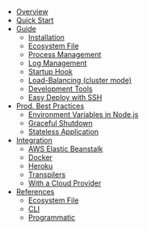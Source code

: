 <ul class="vertical menu accordion-menu" data-accordion-menu data-submenu-toggle="true">
  <li><a href="/runtime/overview/">Overview</a></li>
  <li><a href="/runtime/quickstart/">Quick Start</a></li>
  <li ><a href="/runtime/guide/">Guide</a>
    <ul class="menu nested vertical">
      <li><a href="/runtime/guide/installation/">Installation</a></li>
      <li><a href="/runtime/guide/ecosystem-file/">Ecosystem File</a></li>
      <li><a href="/runtime/guide/process-management/">Process Management</a></li>
      <li><a href="/runtime/guide/log-management/">Log Management</a></li>
      <li><a href="/runtime/guide/startup-hook/">Startup Hook</a></li>
      <li><a href="/runtime/guide/load-balancing/">Load-Balancing (cluster mode)</a></li>
      <li><a href="/runtime/guide/development-tools/">Development Tools</a></li>
      <li><a href="/runtime/guide/easy-deploy-with-ssh/">Easy Deploy with SSH</a></li>
    </ul>
</li>
  <li><a href="/runtime/production-best-practices/">Prod. Best Practices</a>
    <ul class="menu nested vertical">
      <li><a href="/runtime/production-best-practices/environment-variables-in-nodejs/">Environment Variables in Node.js</a></li>
      <li><a href="/runtime/production-best-practices/graceful-shutdown/">Graceful Shutdown</a></li>
      <li><a href="/runtime/production-best-practices/stateless-application/">Stateless Application</a></li>
    </ul>
  </li>
  <li><a href="/runtime/integration/">Integration</a>
    <ul class="menu nested vertical">
      <li><a href="/runtime/integration/elastic-beanstalk/">AWS Elastic Beanstalk</a></li>
      <li><a href="/runtime/integration/docker/">Docker</a></li>
      <li><a href="/runtime/integration/heroku/">Heroku</a></li>
      <li><a href="/runtime/integration/transpilers/">Transpilers</a></li>
      <li><a href="/runtime/integration/cloud-providers/">With a Cloud Provider</a></li>
    </ul>
  </li>
  <li><a href="/runtime/references/">References</a>
    <ul class="menu nested vertical">
      <li><a href="/runtime/references/ecosystem-file/">Ecosystem File</a></li>
      <li><a href="/runtime/references/pm2-cli/">CLI</a></li>
      <li><a href="/runtime/references/pm2-programmatic/">Programmatic</a></li>
    </ul>
  </li>
</ul>